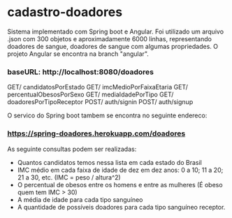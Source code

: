 # cadastro-doadores

Sistema implementado com Spring boot e Angular. Foi utilizado um arquivo .json com 300 objetos e aproximadamente 6000 linhas, representando doadores de sangue, 
doadores de sangue com algumas propriedades. O projeto Angular se encontra na branch "angular".

### baseURL: http://localhost:8080/doadores

GET/ candidatosPorEstado
GET/ imcMedioPorFaixaEtaria
GET/ percentualObesosPorSexo
GET/ mediaIdadePorTipo
GET/ doadoresPorTipoReceptor
POST/ auth/signin
POST/ auth/signup

O servico do Spring boot tambem se encontra no seguinte endereco:

### https://spring-doadores.herokuapp.com/doadores

As seguinte consultas podem ser realizadas:

- Quantos candidatos temos nessa lista em cada estado do Brasil
- IMC médio em cada faixa de idade de dez em dez anos: 0 a 10; 11 a 20; 21 a 30, etc. (IMC = peso / altura^2)
- O percentual de obesos entre os homens e entre as mulheres (É obeso quem tem IMC > 30)
- A média de idade para cada tipo sanguíneo
- A quantidade de possíveis doadores para cada tipo sanguíneo receptor.


